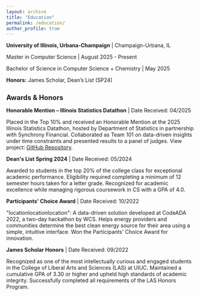 ```yaml
---
layout: archive
title: "Education"
permalink: /education/
author_profile: true
---
```


<!-- {% include base_path %} -->

<p><strong>University of Illinois, Urbana-Champaign</strong> | Champaign-Urbana, IL</p>
<p>Master in Computer Science | August 2025 - Present</p>
<p>Bachelor of Science in Computer Science + Chemistry | May 2025</p>
<p><strong>Honors:</strong> James Scholar, Dean’s List (SP24)</p>

<h2 style="font-size: 1.3em; margin-top: 1.5em; font-weight: bold; line-height: 1.2;">Awards & Honors</h2>

<div>
  <p><strong>Honorable Mention – Illinois Statistics Datathon</strong> | Date Received: 04/2025</p>
  <p>
    Placed in the Top 10% and received an Honorable Mention at the 2025 Illinois Statistics Datathon, hosted by Department of Statistics in partnership with Synchrony Financial. Collaborated as Team 101 on data-driven insights 
    under time constraints and presented results to a panel of judges.
    View project: <a href="https://github.com/sbaek21/Synchrony_Datathon_2025" target="_blank">GitHub Repository</a>.
  </p>
</div>

<div>
  <p><strong>Dean's List Spring 2024</strong> | Date Received: 05/2024</p>
  <p>
    Awarded to students in the top 20% of the college class for exceptional academic performance. 
    Eligibility required completing a minimum of 12 semester hours taken for a letter grade. 
    Recognized for academic excellence while managing rigorous coursework in CS with a GPA of 4.0.
  </p>
</div>

<div>
  <p><strong>Participants' Choice Award</strong> | Date Received: 10/2022</p>
  <p>
    "locationlocationlocation": A data-driven solution developed at CodeADA 2022, a two-day hackathon by WCS. 
    Helps energy providers and communities determine the best clean energy source for their area using a simple, 
    intuitive interface. Won the Participants' Choice Award for innovation.
  </p>
</div>

<div>
  <p><strong>James Scholar Honors</strong> | Date Received: 09/2022</p>
  <p>
    Recognized as one of the most intellectually curious and engaged students in the College of Liberal Arts 
    and Sciences (LAS) at UIUC. Maintained a cumulative GPA of 3.30 or higher and upheld high standards of academic integrity. 
    Successfully completed all requirements of the LAS Honors Program.
  </p>
</div>